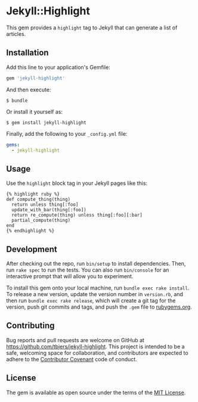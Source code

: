 # Jekyll::Highlight

This gem provides a `highlight` tag to Jekyll that can generate a list of articles.

## Installation

Add this line to your application's Gemfile:

```ruby
gem 'jekyll-highlight'
```

And then execute:

    $ bundle

Or install it yourself as:

    $ gem install jekyll-highlight

Finally, add the following to your `_config.yml` file:

```yaml
gems:
  - jekyll-highlight
```

## Usage

Use the `highlight` block tag in your Jekyll pages like this:

```erb
{% highlight ruby %}
def compute_thing(thing)
  return unless thing[:foo]
  update_with_bar(thing[:foo])
  return re_compute(thing) unless thing[:foo][:bar]
  partial_compute(thing)
end
{% endhighlight %}
```

## Development

After checking out the repo, run `bin/setup` to install dependencies. Then, run `rake spec` to run the tests. You can also run `bin/console` for an interactive prompt that will allow you to experiment.

To install this gem onto your local machine, run `bundle exec rake install`. To release a new version, update the version number in `version.rb`, and then run `bundle exec rake release`, which will create a git tag for the version, push git commits and tags, and push the `.gem` file to [rubygems.org](https://rubygems.org).

## Contributing

Bug reports and pull requests are welcome on GitHub at https://github.com/tbjers/jekyll-highlight. This project is intended to be a safe, welcoming space for collaboration, and contributors are expected to adhere to the [Contributor Covenant](http://contributor-covenant.org) code of conduct.


## License

The gem is available as open source under the terms of the [MIT License](http://opensource.org/licenses/MIT).

